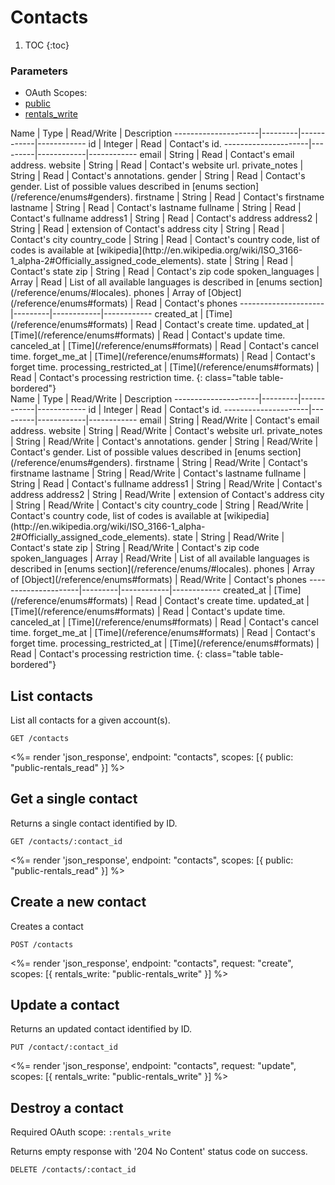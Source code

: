 # Contacts

1. TOC
{:toc}

### Parameters
<ul class="nav nav-pills" role="tablist">
  <li class="disabled"><a>OAuth Scopes:</a></li>
  <li class="active"><a href="#public" role="tab" data-toggle="pill">public</a></li>
  <li><a href="#rentals_write" role="tab" data-toggle="pill">rentals_write</a></li>
</ul>
<div class="tab-content" markdown="1">
  <div class="tab-pane active" id="public" markdown="1">
Name                 | Type    | Read/Write | Description
---------------------|---------|------------|------------
id                   | Integer | Read       | Contact's id.
---------------------|---------|------------|------------
email                | String  | Read       | Contact's email address.
website              | String  | Read       | Contact's website url.
private_notes        | String  | Read       | Contact's annotations.
gender               | String  | Read       | Contact's gender. List of possible values described in [enums section](/reference/enums#genders).
firstname            | String  | Read       | Contact's firstname
lastname             | String  | Read       | Contact's lastname
fullname             | String  | Read       | Contact's fullname
address1             | String  | Read       | Contact's address
address2             | String  | Read       | extension of Contact's address
city                 | String  | Read       | Contact's city
country_code         | String  | Read       | Contact's country code, list of codes is available at [wikipedia](http://en.wikipedia.org/wiki/ISO_3166-1_alpha-2#Officially_assigned_code_elements).
state                | String  | Read       | Contact's state
zip                  | String  | Read       | Contact's zip code
spoken_languages     | Array   | Read       | List of all available languages is described in [enums section](/reference/enums/#locales).
phones               | Array of [Object](/reference/enums#formats) | Read | Contact's phones
---------------------|---------|------------|------------
created_at           | [Time](/reference/enums#formats) | Read       | Contact's create time.
updated_at           | [Time](/reference/enums#formats) | Read       | Contact's update time.
canceled_at          | [Time](/reference/enums#formats) | Read       | Contact's cancel time.
forget_me_at         | [Time](/reference/enums#formats) | Read       | Contact's forget time.
processing_restricted_at | [Time](/reference/enums#formats) | Read       | Contact's processing restriction time.
{: class="table table-bordered"}
  </div>
  <div class="tab-pane" id="rentals_write" markdown="1">
Name                 | Type    | Read/Write | Description
---------------------|---------|------------|------------
id                   | Integer | Read       | Contact's id.
---------------------|---------|------------|------------
email                | String  | Read/Write | Contact's email address.
website              | String  | Read/Write | Contact's website url.
private_notes        | String  | Read/Write | Contact's annotations.
gender               | String  | Read/Write | Contact's gender. List of possible values described in [enums section](/reference/enums#genders).
firstname            | String  | Read/Write | Contact's firstname
lastname             | String  | Read/Write | Contact's lastname
fullname             | String  | Read       | Contact's fullname
address1             | String  | Read/Write | Contact's address
address2             | String  | Read/Write | extension of Contact's address
city                 | String  | Read/Write | Contact's city
country_code         | String  | Read/Write | Contact's country code, list of codes is available at [wikipedia](http://en.wikipedia.org/wiki/ISO_3166-1_alpha-2#Officially_assigned_code_elements).
state                | String  | Read/Write | Contact's state
zip                  | String  | Read/Write | Contact's zip code
spoken_languages     | Array   | Read/Write | List of all available languages is described in [enums section](/reference/enums/#locales).
phones               | Array of [Object](/reference/enums#formats) | Read/Write | Contact's phones
---------------------|---------|------------|------------
created_at           | [Time](/reference/enums#formats) | Read       | Contact's create time.
updated_at           | [Time](/reference/enums#formats) | Read       | Contact's update time.
canceled_at          | [Time](/reference/enums#formats) | Read       | Contact's cancel time.
forget_me_at         | [Time](/reference/enums#formats) | Read       | Contact's forget time.
processing_restricted_at | [Time](/reference/enums#formats) | Read       | Contact's processing restriction time.
{: class="table table-bordered"}
  </div>
</div>

## List contacts

List all contacts for a given account(s).

~~~
GET /contacts
~~~

<%= render 'json_response', endpoint: "contacts", scopes: [{ public: "public-rentals_read" }] %>

## Get a single contact

Returns a single contact identified by ID.

~~~
GET /contacts/:contact_id
~~~

<%= render 'json_response', endpoint: "contacts", scopes: [{ public: "public-rentals_read" }] %>

## Create a new contact

Creates a contact

~~~
POST /contacts
~~~

<%= render 'json_response', endpoint: "contacts", request: "create",
  scopes: [{ rentals_write: "public-rentals_write" }] %>

## Update a contact

Returns an updated contact identified by ID.

~~~
PUT /contact/:contact_id
~~~

<%= render 'json_response', endpoint: "contacts", request: "update",
  scopes: [{ rentals_write: "public-rentals_write" }] %>

## Destroy a contact

Required OAuth scope: `:rentals_write`

Returns empty response with '204 No Content' status code on success.

~~~~~~
DELETE /contacts/:contact_id
~~~~~~

